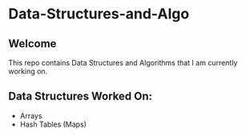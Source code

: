# Data-Structures-and-Algo

## Welcome 
This repo contains Data Structures and Algorithms that I am currently working on.

## Data Structures Worked On:  
- Arrays
- Hash Tables (Maps)
